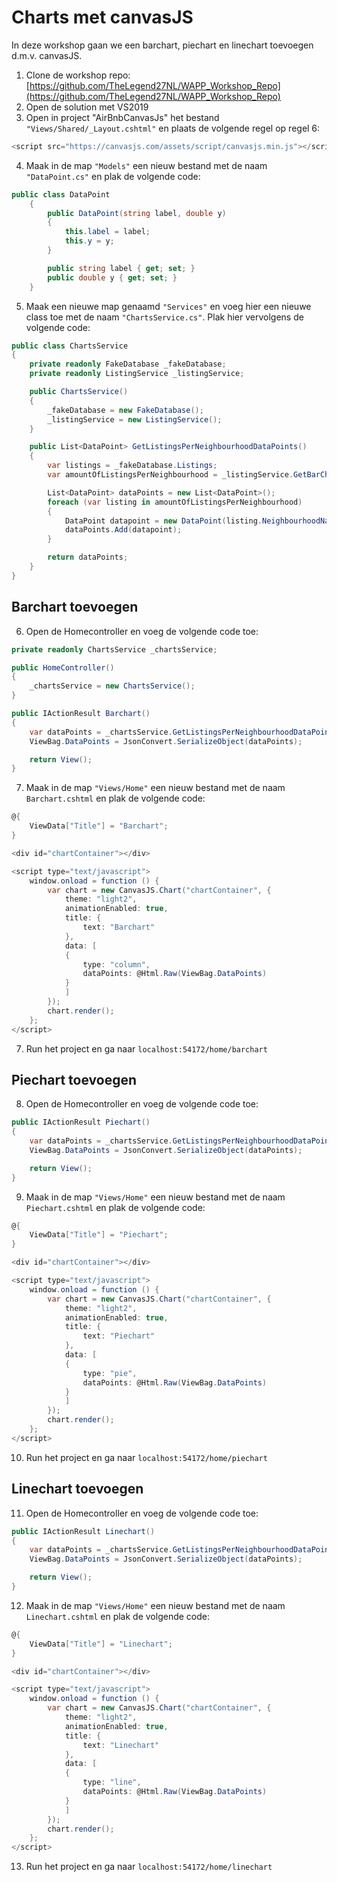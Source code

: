 ﻿

# Charts met canvasJS
In deze workshop gaan we een barchart, piechart en linechart toevoegen d.m.v. canvasJS.

1. Clone de workshop repo: [https://github.com/TheLegend27NL/WAPP_Workshop_Repo](https://github.com/TheLegend27NL/WAPP_Workshop_Repo)
2. Open de solution met VS2019
3. Open in project "AirBnbCanvasJs" het bestand `"Views/Shared/_Layout.cshtml"` en plaats de volgende regel op regel 6:
```c#
<script src="https://canvasjs.com/assets/script/canvasjs.min.js"></script>
```
4. Maak in de map `"Models"` een nieuw bestand met de naam `"DataPoint.cs"` en plak de volgende code:
```c#
public class DataPoint
    {
        public DataPoint(string label, double y)
        {
            this.label = label;
            this.y = y;
        }

        public string label { get; set; }
        public double y { get; set; }
    }
```
5. Maak een nieuwe map genaamd `"Services"` en voeg hier een nieuwe class toe met de naam `"ChartsService.cs"`. Plak hier vervolgens de volgende code:
```c#
public class ChartsService
{
    private readonly FakeDatabase _fakeDatabase;
    private readonly ListingService _listingService;

    public ChartsService()
    {
        _fakeDatabase = new FakeDatabase();
        _listingService = new ListingService();
    }

    public List<DataPoint> GetListingsPerNeighbourhoodDataPoints()
    {
        var listings = _fakeDatabase.Listings;
        var amountOfListingsPerNeighbourhood = _listingService.GetBarChartData(listings);

        List<DataPoint> dataPoints = new List<DataPoint>();
        foreach (var listing in amountOfListingsPerNeighbourhood)
        {
            DataPoint datapoint = new DataPoint(listing.NeighbourhoodName, listing.AmountOfListings);
            dataPoints.Add(datapoint);
        }

        return dataPoints;
    }
}
```

## Barchart toevoegen
6. Open de Homecontroller en voeg de volgende code toe:
```c#
private readonly ChartsService _chartsService;

public HomeController()
{
    _chartsService = new ChartsService();
}
```

```c#
public IActionResult Barchart()
{
    var dataPoints = _chartsService.GetListingsPerNeighbourhoodDataPoints();
    ViewBag.DataPoints = JsonConvert.SerializeObject(dataPoints);

    return View();
}
```
7. Maak in de map `"Views/Home"` een nieuw bestand met de naam `Barchart.cshtml` en plak de volgende code:
```c#
@{
    ViewData["Title"] = "Barchart";
}

<div id="chartContainer"></div>

<script type="text/javascript">
    window.onload = function () {
		var chart = new CanvasJS.Chart("chartContainer", {
			theme: "light2",
			animationEnabled: true,
			title: {
				text: "Barchart"
			},
			data: [
			{
				type: "column",
				dataPoints: @Html.Raw(ViewBag.DataPoints)
			}
			]
		});
        chart.render();
    };
</script>
```
7.  Run het project en ga naar `localhost:54172/home/barchart`

## Piechart toevoegen
8. Open de Homecontroller en voeg de volgende code toe:
```c#
public IActionResult Piechart()
{
	var dataPoints = _chartsService.GetListingsPerNeighbourhoodDataPoints();
	ViewBag.DataPoints = JsonConvert.SerializeObject(dataPoints);

	return View();
}
```
9. Maak in de map `"Views/Home"` een nieuw bestand met de naam `Piechart.cshtml` en plak de volgende code:
```c#
@{
    ViewData["Title"] = "Piechart";
}

<div id="chartContainer"></div>

<script type="text/javascript">
    window.onload = function () {
		var chart = new CanvasJS.Chart("chartContainer", {
			theme: "light2",
			animationEnabled: true,
			title: {
				text: "Piechart"
			},
			data: [
			{
				type: "pie",
				dataPoints: @Html.Raw(ViewBag.DataPoints)
			}
			]
		});
        chart.render();
    };
</script>
```
10.  Run het project en ga naar `localhost:54172/home/piechart`

## Linechart toevoegen
11. Open de Homecontroller en voeg de volgende code toe:
```c#
public IActionResult Linechart()
{
	var dataPoints = _chartsService.GetListingsPerNeighbourhoodDataPoints();
	ViewBag.DataPoints = JsonConvert.SerializeObject(dataPoints);

	return View();
}
```
12. Maak in de map `"Views/Home"` een nieuw bestand met de naam `Linechart.cshtml` en plak de volgende code:
```c#
@{
    ViewData["Title"] = "Linechart";
}

<div id="chartContainer"></div>

<script type="text/javascript">
    window.onload = function () {
		var chart = new CanvasJS.Chart("chartContainer", {
			theme: "light2",
			animationEnabled: true,
			title: {
				text: "Linechart"
			},
			data: [
			{
				type: "line",
				dataPoints: @Html.Raw(ViewBag.DataPoints)
			}
			]
		});
        chart.render();
    };
</script>
```
13.  Run het project en ga naar `localhost:54172/home/linechart`
